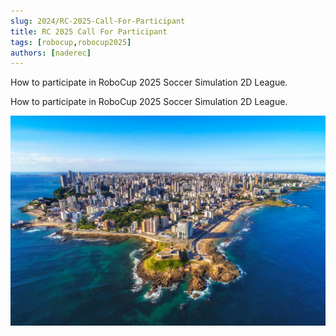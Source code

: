 ```yaml
---
slug: 2024/RC-2025-Call-For-Participant
title: RC 2025 Call For Participant
tags: [robocup,robocup2025]
authors: [naderec]
---
```


How to participate in RoboCup 2025 Soccer Simulation 2D League.

<!-- truncate -->

How to participate in RoboCup 2025 Soccer Simulation 2D League.

![Salvador](./salvador.png)